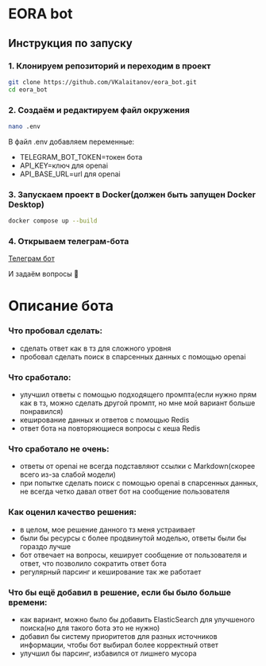 # EORA bot

## Инструкция по запуску

### 1. Клонируем репозиторий и переходим в проект
```bash
git clone https://github.com/VKalaitanov/eora_bot.git
cd eora_bot
```

### 2. Создаём и редактируем файл окружения
```bash
nano .env
```
В файл .env добавляем переменные:
  - TELEGRAM_BOT_TOKEN=токен бота
  - API_KEY=ключ для openai
  - API_BASE_URL=url для openai

### 3. Запускаем проект в Docker(должен быть запущен Docker Desktop)

```bash 
docker compose up --build
```

### 4. Открываем телеграм-бота
[Телеграм бот](https://t.me/eora_project_bot)

И задаём вопросы 🚀


# Описание бота

### Что пробовал сделать:
- сделать ответ как в тз для сложного уровня
- пробовал сделать поиск в спарсенных данных с помощью openai


### Что сработало:
- улучшил ответы с помощью подходящего промпта(если нужно прям как в тз, можно сделать другой промпт, но мне мой вариант больше понравился)
- кеширование данных и ответов с помощью Redis
- ответ бота на повторяющиеся вопросы с кеша Redis


### Что сработало не очень:
- ответы от openai не всегда подставляют ссылки с Markdown(скорее всего из-за слабой модели)
- при попытке сделать поиск с помощью openai в спарсенных данных, не всегда четко давал ответ бот на сообщение пользователя


### Как оценил качество решения:
- в целом, мое решение данного тз меня устраивает
- были бы ресурсы с более продвинутой моделью, ответы были бы гораздо лучше
- бот отвечает на вопросы, кеширует сообщение от пользователя и ответ, что позволило сократить ответ бота
- регулярный парсинг и кеширование так же работает


### Что бы ещё добавил в решение, если бы было больше времени:
- как вариант, можно было бы добавить ElasticSearch для улучшеного поиска(но для такого бота это не нужно)
- добавил бы систему приоритетов для разных источников информации, чтобы бот выбирал более корректный ответ
- улучшил бы парсинг, избавился от лишнего мусора


